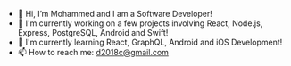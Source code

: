 - 👋 Hi, I’m Mohammed and I am a Software Developer!
- 🔭 I'm currently working on a few projects involving React, Node.js, Express, PostgreSQL, Android and Swift!
- 📱 I'm currently learning React, GraphQL, Android and iOS Development!
- 📫 How to reach me: d2018c@gmail.com








<!---
:)
--->
